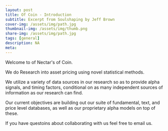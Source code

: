```yaml
---
layout: post
title: Of Coin - Introduction 
subtitle: Excerpt from Soulshaping by Jeff Brown
cover-img: /assets/img/path.jpg
thumbnail-img: /assets/img/thumb.png
share-img: /assets/img/path.jpg
tags: [general]
description: NA
meta: 
---
```


Welcome to of Nectar's of Coin. 

We do Research into asset pricing using novel statistical methods. 

We utilize a variety of data sources in our research so as to provide alpha signals, and timing factors, conditional on as many independent sources of information as our research can find. 

Our current objectives are building out our suite of fundamental, text, and price level databases, as well as our proprietary alpha models on top of these. 

If you have questoins about collaborating with us feel free to email us. 